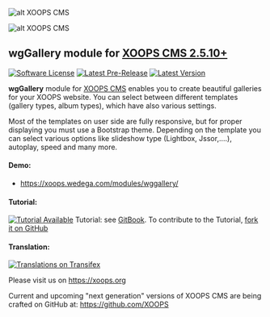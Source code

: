 ![alt XOOPS CMS](https://xoops.org/images/logoXoops4GithubRepository.png)

![alt XOOPS CMS](https://xoops.org/images/logoXoopsPhp8.png)

## wgGallery module for  [XOOPS CMS 2.5.10+](https://xoops.org)
[![Software License](https://img.shields.io/badge/license-GPL-brightgreen.svg?style=flat)](LICENSE)
[![Latest Pre-Release](https://img.shields.io/github/tag/ggoffy/wggallery.svg?style=flat)](https://github.com/ggoffy/wggallery/tags/)
[![Latest Version](https://img.shields.io/github/release/ggoffy/wggallery.svg?style=flat)](https://github.com/ggoffy/wggallery/releases/)

**wgGallery** module for [XOOPS CMS](https://xoops.org) enables you to create beautiful galleries for your XOOPS website. You can select between different templates (gallery types, album types), which have also various settings.
                                                                                                                       
Most of the templates on user side are fully responsive, but for proper displaying you must use a Bootstrap theme. Depending on the template you can select various options like slideshow type (Lightbox, Jssor,....), autoplay, speed and many more.
                                                                                                                       
#### Demo: 
* https://xoops.wedega.com/modules/wggallery/

#### Tutorial: 
[![Tutorial Available](https://xoops.org/images/tutorial-available-blue.svg)](https://xoops.gitbook.io/wggallery-tutorial/) Tutorial: see [GitBook](https://xoops.gitbook.io/wggallery-tutorial/).
To contribute to the Tutorial, [fork it on GitHub](https://github.com/XoopsDocs/wggallery-tutorial)

#### Translation: 
[![Translations on Transifex](https://xoops.org/images/translations-transifex-blue.svg)](https://www.transifex.com/xoops)

Please visit us on https://xoops.org

Current and upcoming "next generation" versions of XOOPS CMS are being crafted on GitHub at: https://github.com/XOOPS
